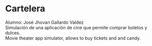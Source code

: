 # Cartelera
Alumno: José Jhovan Gallardo Valdez  
Simulación de una aplicación de cine que permite comprar boletos y dulces.    
Movie theater app simulator, allows to buy tickets and and candy.    
